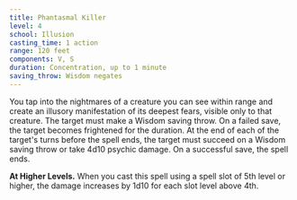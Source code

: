 ```yaml
---
title: Phantasmal Killer
level: 4
school: Illusion
casting_time: 1 action
range: 120 feet
components: V, S
duration: Concentration, up to 1 minute
saving_throw: Wisdom negates
---
```


You tap into the nightmares of a creature you can see within range and create an illusory manifestation of its deepest fears, visible only to that creature. The target must make a Wisdom saving throw. On a failed save, the target becomes frightened for the duration. At the end of each of the target's turns before the spell ends, the target must succeed on a Wisdom saving throw or take 4d10 psychic damage. On a successful save, the spell ends.  

**At Higher Levels.** When you cast this spell using a spell slot of 5th level or higher, the damage increases by 1d10 for each slot level above 4th.

